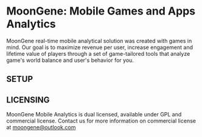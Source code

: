 MoonGene: Mobile Games and Apps Analytics
=========

MoonGene real-time mobile analytical solution was created with games in mind. Our goal is to maximize revenue per user, increase engagement and lifetime value of players through a set of game-tailored tools that analyze game's world balance and user's behavior for you.

SETUP
-----

LICENSING
---------

MoonGene Mobile Analytics is dual licensed, available under GPL and commercial license. Contact us for more information on commercial license at moongene@outlook.com
